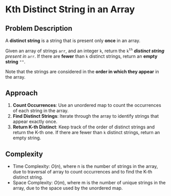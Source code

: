 # Kth Distinct String in an Array

## Problem Description

A **distinct string** is a string that is present only **once** in an array.

Given an array of strings `arr`, and an integer `k`, return the `k`<sup>`th`</sup> ***distinct string** present in* `arr`. If there are **fewer** than `k` distinct strings, return an **empty string** `""`.

Note that the strings are considered in the **order in which they appear** in the array.

## Approach

1. **Count Occurrences**: Use an unordered map to count the occurrences of each string in the array.
2. **Find Distinct Strings**: Iterate through the array to identify strings that appear exactly once.
3. **Return K-th Distinct**: Keep track of the order of distinct strings and return the K-th one. If there are fewer than `k` distinct strings, return an empty string.

## Complexity
  - Time Complexity: $O(n)$, where n is the number of strings in the array, due to traversal of array to count occurrences and to find the K-th distinct string.
  - Space Complexity: $O(m)$, where m is the number of unique strings in the array, due to the space used by the unordered map.
